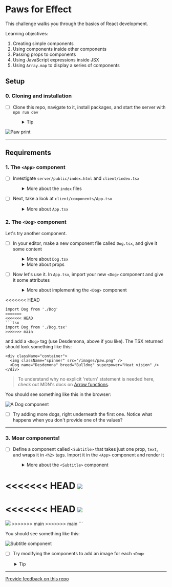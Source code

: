 # Paws for Effect

This challenge walks you through the basics of React development.

Learning objectives:

1.  Creating simple components
2.  Using components inside other components
3.  Passing props to components
4.  Using JavaScript expressions inside JSX
5.  Using `Array.map` to display a series of components

## Setup

### 0. Cloning and installation

- [ ] Clone this repo, navigate to it, install packages, and start the server with `npm run dev`
  <details style="padding-left: 2em">
    <summary>Tip</summary>

  ```sh
  npm install
  npm run dev
  ```

  </details>

![Paw print](screenshots/paw.png)

---

## Requirements

### 1. The `<App>` component

- [ ] Investigate `server/public/index.html` and `client/index.tsx`
  <details style="padding-left: 2em">
    <summary>More about the <code>index</code> files</summary>

  If you take a look at `server/public/index.html`, you'll see there's a single div with the id `app`. It's just there for React to bind with. In `client/index.tsx`, we find this:

  ```tsx
  import { createRoot } from 'react-dom/client'

  import App from './components/App'

  document.addEventListener('DOMContentLoaded', () => {
    createRoot(document.getElementById('app') as HTMLElement).render(<App />)
  })
  ```

  Plain 'ole `DOMContentLoaded`, like you've seen in Foundations. So to start our React app off, we listen to make sure that the DOM has been loaded by the browser before **rendering** our components (making them show up on the page).
  </details>

- [ ] Next, take a look at `client/components/App.tsx`
  <details style="padding-left: 2em">
    <summary>More about <code>App.tsx</code></summary>

  ```tsx
  function App() {
    return (
      <div className="container">
        <img
          className="spinner"
          alt="a spinning paw-print"
          src="/images/paw.png"
        />
      </div>
    )
  }

  export default App
  ```

  Effectively this whole functional component is a `render` function. All it does is return some [markup](https://en.wikipedia.org/wiki/Markup_language), expressed as [JSX](https://jsx.github.io/). Instead of rendering a template, such as we do when using [Handlebars](https://handlebarsjs.com), we're dealing here with small chunks of the page at a time which are inserted into `index.html`. Each 'chunk' (component) can contain other components, some of which can be repeated to build lists of items on the page.
  </details>

### 2. The `<Dog>` component

Let's try another component.

- [ ] In your editor, make a new component file called `Dog.tsx`, and give it some content
  <details style="padding-left: 2em">
    <summary>More about <code>Dog.tsx</code></summary>

  First, save it into the `client/components` directory.

  Copy/paste the following for the contents of Dog.tsx

  ```tsx
  interface Props {
    name: string
    breed: string
    superpower: string
  }

  function Dog(props: Props) {
    return (
      <div className="dog-wrapper">
        <div className="dog">
          <div className="dog-name-plate">
            <span className="dog-name">{props.name}</span>
            <span className="dog-breed">{props.breed}</span>
          </div>
          <span className="dog-superpower">{props.superpower}</span>
        </div>
      </div>
    )
  }

  export default Dog
  ```

  Notice that it looks a lot like `App.tsx`, except there are a few extra tags and we're making use of **props**.
  </details>

  <details style="padding-left: 2em">
    <summary>More about props</summary>

  The props come from what we would normally think of as **attributes** on the component's tag in JSX:

  ```jsx
  <Dog name="Desdemona" breed="Bulldog" superpower="Heat vision" />
  ```

  Here, `name`, `breed`, and `superpower` are **props**. The `<Dog>` component will receive them as a JavaScript object like this:

  ```js
  const props = {
    name: 'Desdemona',
    breed: 'Bulldog',
    superpower: 'Heat vision',
  }
  ```

  When we refer to a prop in TSX we have to put it inside curly braces, like this:

  ```jsx
  <span>{props.name}</span>
  ```

  </details>

- [ ] Now let's use it. In `App.tsx`, import your new `<Dog>` component and give it some attributes
  <details style="padding-left: 2em">
    <summary>More about implementing the <code>&lt;Dog&gt;</code> component</summary>

  In `App.tsx`, import the `<Dog>` component

<<<<<<< HEAD
  ```tsx
  import Dog from './Dog'
=======
<<<<<<< HEAD
  ```tsx
  import Dog from './Dog.tsx'
>>>>>>> main
  ```

  and add a `<Dog>` tag (use Desdemona, above if you like). The TSX returned should look something like this:

  ```tsx
  <div className="container">
    <img className="spinner" src="/images/paw.png" />
    <Dog name="Desdemona" breed="Bulldog" superpower="Heat vision" />
  </div>
  ```

  > To understand why no explicit 'return' statement is needed here, check out MDN's docs on [Arrow functions](https://developer.mozilla.org/en-US/docs/Web/JavaScript/Reference/Functions/Arrow_functions).

  You should see something like this in the browser:

  ![A Dog component](screenshots/dog.png)
  </details>

- [ ] Try adding more dogs, right underneath the first one. Notice what happens when you don't provide one of the values?

---

### 3. Moar components!

- [ ] Define a component called `<Subtitle>` that takes just one prop, `text`, and wraps it in `<h2>` tags. Import it in the `<App>` component and render it
  <details style="padding-left: 2em">
    <summary>More about the <code>&lt;Subtitle&gt;</code> component</summary>

  Rendering `<Subtitle>` into the `<App>` might look like this:

  ```tsx
<<<<<<< HEAD
  <img className="spinner" src="/images/paw.png" />
  <Subtitle text="Canines using supercanine abilities for social good." />
  <Dog name="Desdemona" breed="Bulldog" superpower="Heat vision" />
=======
<<<<<<< HEAD
  <img className='spinner' src='/images/paw.png' />
  <Subtitle text='Canines using supercanine abilities for social good.' />
  <Dog name='Desdemona' breed='Bulldog' superpower='Heat vision' />
=======
  <img className="spinner" src="/images/paw.png" />
  <Subtitle text="Canines using supercanine abilities for social good." />
  <Dog name="Desdemona" breed="Bulldog" superpower="Heat vision" />
>>>>>>> main
>>>>>>> main
  ```

  You should see something like this:

  ![Subtitle component](screenshots/subtitle.png)
  </details>

- [ ] Try modifying the components to add an image for each `<Dog>`
<details style="padding-left: 2em">
  <summary>Tip</summary>
  
  The `server/public/images` directory contains a few dog silhouettes.
</details>

---

[Provide feedback on this repo](https://docs.google.com/forms/d/e/1FAIpQLSfw4FGdWkLwMLlUaNQ8FtP2CTJdGDUv6Xoxrh19zIrJSkvT4Q/viewform?usp=pp_url&entry.1958421517=react-paws-for-effect)
